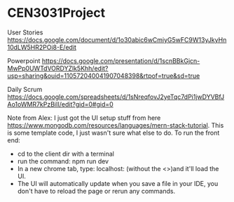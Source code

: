 # CEN3031Project

User Stories
https://docs.google.com/document/d/1o30abic6wCmiyG5wFC9W13yJkyHn10dLW5HR2POi8-E/edit

Powerpoint
https://docs.google.com/presentation/d/1scnBBkGjcn-MwPp0UWTdVORDYZlk5Khh/edit?usp=sharing&ouid=110572040041907048398&rtpof=true&sd=true

Daily Scrum
https://docs.google.com/spreadsheets/d/1sNreqfovJ2yeTqc7dPi1jwDYVBfJAo1oWMR7kPzBiII/edit?gid=0#gid=0

Note from Alex:
I just got the UI setup stuff from here https://www.mongodb.com/resources/languages/mern-stack-tutorial. This is some template code, I just wasn't sure what else to do. 
To run the front end:
- cd to the client dir with a terminal 
- run the command: npm run dev
- In a new chrome tab, type: localhost:<whatever the npm run dev command printed here> (without the <>)and it'll load the UI.
- The UI will automatically update when you save a file in your IDE, you don't have to reload the page or rerun any commands.
